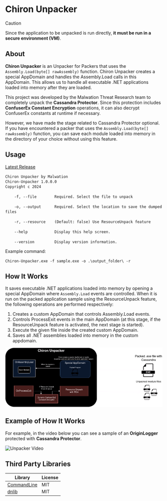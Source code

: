 # Chiron Unpacker

> [!CAUTION]
> Since the application to be unpacked is run directly, **it must be run in a secure environment (VM)**.


## About

**Chiron Unpacker** is an Unpacker for Packers that uses the `Assembly.Load(byte[] rawAssembly)` function. Chiron Unpacker creates a special AppDomain and handles the Assembly.Load calls in this AppDomain. This allows us to handle all executable .NET applications loaded into memory after they are loaded.

This project was developed by the Malwation Threat Research team to completely unpack the **Cassandra Protector**. Since this protection includes **ConfuserEx Constant Encryption** operations, it can also decrypt ConfuserEx constants at runtime if necessary.

However, we have made the stage related to Cassandra Protector optional. If you have encountered a packer that uses the `Assembly.Load(byte[] rawAssembly)` function, you can save each module loaded into memory in the directory of your choice without using this feature.

## Usage

[Latest Release]()

```
Chiron Unpacker by Malwation
Chiron-Unpacker 1.0.0.0
Copyright c 2024

    -f, --file        Required. Select the file to unpack

    -o, --output      Required. Select the location to save the dumped files

    -r, --resource    (Default: false) Use ResourceUnpack feature

    --help            Display this help screen.

    --version         Display version information.
```

Example command:

```
Chiron-Unpacker.exe -f sample.exe -o .\output_folder\ -r
```

## How It Works

It saves executable .NET applications loaded into memory by opening a special AppDomain where `Assembly.Load` events are controlled. When it is run on the packed application sample using the ResourceUnpack feature, the following operations are performed respectively:

1. Creates a custom AppDomain that controls Assembly.Load events.
2. Controls ProcessExit events in the main AppDomain (at this stage, if the ResourceUnpack feature is activated, the next stage is started).
3. Execute the given file inside the created custom AppDomain.
4. Saves all .NET assemblies loaded into memory in the custom appdomain.

![Unpacker Scheme](images/unpacker.png)

## Example of How It Works

For example, in the video below you can see a sample of an **OriginLogger** protected with **Cassandra Protector**.

![Unpacker Video](images/ChironUnpacker.gif)


## Third Party Libraries

| Library                                                         | License |
| --------------------------------------------------------------- | ------- |
| [CommandLine](https://github.com/commandlineparser/commandline) | MIT     |
| [dnlib](https://github.com/0xd4d/dnlib)                         | MIT     |

